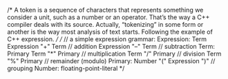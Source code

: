 /*
A token is a sequence of characters that represents something we consider a unit, such as a number or an operator. That’s the
way a C++ compiler deals with its source. Actually, “tokenizing” in some form or another is the way most analysis of text
starts. Following the example of C++ expression.
*/
/*
// a simple expression grammar:
Expression:
    Term
    Expression "+" Term
    // addition
    Expression "–" Term
    // subtraction
Term:
    Primary
    Term "*" Primary
    // multiplication
    Term "/" Primary
    // division
    Term "%" Primary
    // remainder (modulo)
Primary:
    Number
    "(" Expression ")"
    // grouping
Number:
        floating-point-literal
*/